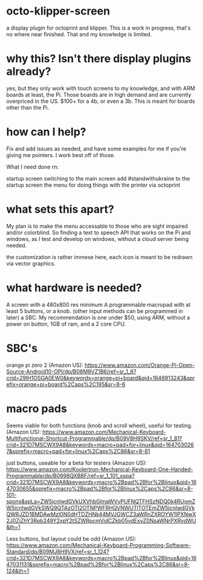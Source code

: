 # octo-klipper-screen
a display plugin for octoprint and klipper. This is a work in progress, that's no where near finished. That and my knowledge is limited.

# why this? Isn't there display plugins already?
yes, but they only work with touch screens to my knowledge, and with ARM boards at least, the Pi. Those boards are in high demand and are currently overpriced in the US. $100+ for a 4b, or even a 3b. This is meant for boards other than the Pi.

# how can I help?
Fix and add issues as needed, and have some examples for me if you're giving me pointers. I work best off of those.

What I need done rn:

startup screen switching to the main screen
add #standwithukraine to the startup screen
the menu for doing things with the printer via octoprint

# what sets this apart?

My plan is to make the menu accessable to those who are sight impaired and/or colorblind. So finding a text to speech API that works on the Pi and windows, as I test and develop on windows, without a cloud server being needed.

the customization is rather immese here, each icon is meant to be redrawn via vector graphics.

# what hardware is needed?
A screen with a 480x800 res minimum
A programmable macropad with at least 5 buttons, or a knob. (other input methods can be programmed in later)
a SBC. My recommendation is one under $50, using ARM, without a power on button, 1GB of ram, and a 2 core CPU.

# SBC's

orange pi zero 2 (Amazon US): https://www.amazon.com/Orange-Pi-Open-Source-Android10-OPI/dp/B08M8VZ1B6/ref=sr_1_6?crid=29IH1OSGA0EW0&keywords=orange+pi+board&qid=1646913243&sprefix=orange+pi+board%2Caps%2C195&sr=8-6

# macro pads

Seems viable for both functions (knob and scroll wheel), useful for testing. (Amazon US): https://www.amazon.com/Mechanical-Keyboard-Multifunctional-Shortcut-Programmable/dp/B09V8H9SKV/ref=sr_1_81?crid=321D7MSCWX9A8&keywords=macro+pad+for+linux&qid=1647030267&sprefix=macro+pad+for+linux%2Caps%2C86&sr=8-81

just buttons, useable for a beta for testers (Amazon US): https://www.amazon.com/Koolertron-Mechanical-Keyboard-One-Handed-Programmable/dp/B0998QXB8F/ref=sr_1_101_sspa?crid=321D7MSCWX9A8&keywords=macro%2Bpad%2Bfor%2Blinux&qid=1647030655&sprefix=macro%2Bpad%2Bfor%2Blinux%2Caps%2C86&sr=8-101-spons&spLa=ZW5jcnlwdGVkUXVhbGlmaWVyPUFNQTFHSzNDQ0k4RUomZW5jcnlwdGVkSWQ9QTAzOTI2OTNPWFRHQVNWUTlTOTEmZW5jcnlwdGVkQWRJZD1BMDAwMzI0N0dHTDZHNk44MVJGWCZ3aWRnZXROYW1lPXNwX2J0ZiZhY3Rpb249Y2xpY2tSZWRpcmVjdCZkb05vdExvZ0NsaWNrPXRydWU&th=1

Less buttons, but layout could be odd (Amazon US): https://www.amazon.com/Mechanical-Keyboard-Programming-Software-Standard/dp/B09MJ8H9VX/ref=sr_1_124?crid=321D7MSCWX9A8&keywords=macro%2Bpad%2Bfor%2Blinux&qid=1647031131&sprefix=macro%2Bpad%2Bfor%2Blinux%2Caps%2C86&sr=8-124&th=1
